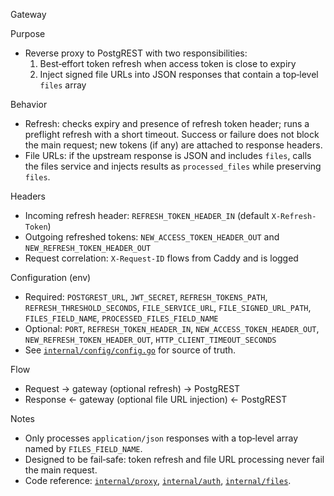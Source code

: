 Gateway

Purpose

- Reverse proxy to PostgREST with two responsibilities:
  1. Best‑effort token refresh when access token is close to expiry
  2. Inject signed file URLs into JSON responses that contain a top‑level `files` array

Behavior

- Refresh: checks expiry and presence of refresh token header; runs a preflight refresh with a short timeout. Success or failure does not block the main request; new tokens (if any) are attached to response headers.
- File URLs: if the upstream response is JSON and includes `files`, calls the files service and injects results as `processed_files` while preserving `files`.

Headers

- Incoming refresh header: `REFRESH_TOKEN_HEADER_IN` (default `X-Refresh-Token`)
- Outgoing refreshed tokens: `NEW_ACCESS_TOKEN_HEADER_OUT` and `NEW_REFRESH_TOKEN_HEADER_OUT`
- Request correlation: `X-Request-ID` flows from Caddy and is logged

Configuration (env)

- Required: `POSTGREST_URL`, `JWT_SECRET`, `REFRESH_TOKENS_PATH`, `REFRESH_THRESHOLD_SECONDS`, `FILE_SERVICE_URL`, `FILE_SIGNED_URL_PATH`, `FILES_FIELD_NAME`, `PROCESSED_FILES_FIELD_NAME`
- Optional: `PORT`, `REFRESH_TOKEN_HEADER_IN`, `NEW_ACCESS_TOKEN_HEADER_OUT`, `NEW_REFRESH_TOKEN_HEADER_OUT`, `HTTP_CLIENT_TIMEOUT_SECONDS`
- See [`internal/config/config.go`](internal/config/config.go) for source of truth.

Flow

- Request → gateway (optional refresh) → PostgREST
- Response ← gateway (optional file URL injection) ← PostgREST

Notes

- Only processes `application/json` responses with a top‑level array named by `FILES_FIELD_NAME`.
- Designed to be fail‑safe: token refresh and file URL processing never fail the main request.
- Code reference: [`internal/proxy`](internal/proxy), [`internal/auth`](internal/auth), [`internal/files`](internal/files).

